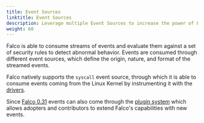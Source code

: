 ```yaml
---
title: Event Sources
linktitle: Event Sources
description: Leverage multiple Event Sources to increase the power of Falco
weight: 60
---
```


Falco is able to consume streams of events and evaluate them against a set of security rules to detect abnormal behavior. Events are consumed through different event sources, which define the origin, nature, and format of the streamed events.

Falco natively supports the `syscall` event source, through which it is able to consume events coming from the Linux Kernel by instrumenting it with the [drivers](./drivers). 

Since [Falco 0.31](/blog/falco-0-31-0.md) events can also come through the [plugin system](./plugins) which allows adopters and contributors to extend Falco's capabilities with new events.